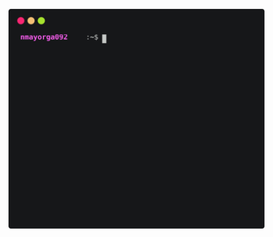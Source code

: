 <p align='left'>
  <img align="center" src="https://github.com/nmayorga092/github-stats-terminal-style/blob/master/github_stats.svg">
</p>
